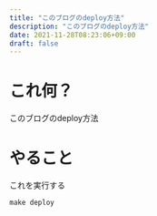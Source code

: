 ```yaml
---
title: "このブログのdeploy方法"
description: "このブログのdeploy方法"
date: 2021-11-28T08:23:06+09:00
draft: false
---
```



# これ何？

このブログのdeploy方法


# やること

これを実行する
```
make deploy
```
